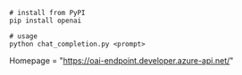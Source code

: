 ```
# install from PyPI
pip install openai

# usage
python chat_completion.py <prompt>
```

Homepage = "https://oai-endpoint.developer.azure-api.net/"
